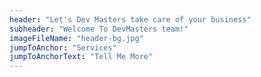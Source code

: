 ```yaml
---
header: "Let's Dev Masters take care of your business"
subheader: "Welcome To DevMasters team!"
imageFileName: "header-bg.jpg"
jumpToAnchor: "Services"
jumpToAnchorText: "Tell Me More"
---
```

